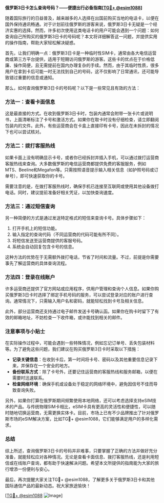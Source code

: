 **俄罗斯3日卡怎么查询号码？——便捷出行必备指南[[TG💪+ @esim1088](https://t.me/s/esim1088)]**

随着国际旅行的日益普及，越来越多的人选择在出国前购买当地的电话卡，以便在国外保持通讯畅通。对于计划前往俄罗斯的游客来说，俄罗斯3日卡无疑是一个经济实惠的选择。然而，许多初次使用这类电话卡的用户可能会遇到一个问题：如何查询自己所购买的俄罗斯3日卡的号码呢？本文将详细解答这一问题，并提供实用的操作指南，帮助大家轻松解决疑惑。

首先，让我们明确一点：俄罗斯3日卡是一种临时性SIM卡，通常由各大电信运营商或第三方平台提供，适用于短期访问俄罗斯的游客。这些卡的优点在于价格低廉、操作简便，且无需提前在国内办理复杂的手续。然而，由于其临时性质，很多用户在拿到卡后可能一时无法找到自己的号码，这不仅影响了日常通讯，还可能导致错过重要的信息或通知。

那么，如何查询俄罗斯3日卡的号码呢？以下是一些常见且有效的方法：

### 方法一：查看卡面信息

这是最直接的方式。在收到俄罗斯3日卡时，包装内通常会附带一张卡片或说明书，上面清晰标注了卡号和激活方式。如果你在取卡时没有仔细检查，请立即翻阅包装内的文件。此外，有些运营商会在卡盒上直接印有卡号，因此在未拆封的情况下也可以尝试核对。

### 方法二：拨打客服热线

如果卡面上没有明确显示卡号，或者你已经拆封并插入手机，可以通过拨打运营商客服热线来查询。大多数俄罗斯的电信运营商都提供免费的客服服务，例如MTS、Beeline和Megafon等。只需按照语音提示输入相关信息（如护照号码或订单号），即可快速获取你的卡号。

需要注意的是，在拨打客服热线时，确保手机已连接至互联网或使用其他设备拨打电话。同时，建议提前准备好相关凭证，以加快查询速度。

### 方法三：通过短信查询

另一种简便的方式是通过发送特定格式的短信来查询卡号。具体步骤如下：

1. 打开手机上的短信功能。
2. 输入指定的查询代码（不同运营商的代码可能有所不同）。
3. 将短信发送至运营商提供的客服号码。
4. 系统会自动回复包含卡号的信息。

这种方法的优势在于无需额外拨打电话，节省了时间和流量。不过，前提是你需要事先了解运营商的具体查询流程。

### 方法四：登录在线账户

许多运营商还提供了官方网站或应用程序，供用户管理和查询个人信息。如果你购买俄罗斯3日卡时选择了绑定手机号码的服务，可以尝试登录对应的账户进行查询。通常情况下，只需输入用户名和密码，就能轻松找到卡号及相关信息。

此外，部分运营商还支持通过电子邮件发送卡号确认函。如果你在购卡时留下了有效的邮箱地址，不妨检查一下收件箱，或许能找到相关的邮件。

### 注意事项与小贴士

在实际操作过程中，可能会遇到一些特殊情况，例如忘记订单号、丢失包装材料等。为了避免这些问题，我们建议在购买俄罗斯3日卡时采取以下措施：

- **记录关键信息**：在收到卡后，第一时间将卡号、密码以及其他重要信息记录下来，并保存在一个安全的地方。
- **备份联系方式**：除了卡号外，还要记住运营商的客服热线和服务邮箱，以便在需要时迅速联系。
- **检查网络环境**：确保手机或设备处于稳定的网络环境中，避免因信号不佳而导致查询失败。

另外，如果你打算在俄罗斯期间频繁使用本地网络，还可以考虑选择支持eSIM技术的产品。与传统物理SIM卡相比，eSIM卡具有更高的灵活性和便捷性，可以随时随地切换运营商，无需更换实体卡。目前，市场上已有不少品牌推出了针对俄罗斯市场的eSIM解决方案，比如TG💪+ @esim1088，它们能够满足用户的多样化需求。

### 总结

综上所述，查询俄罗斯3日卡的号码并非难事，只要掌握了正确的方法并做好充分准备，就能轻松应对各种情况。无论是查看卡面信息、拨打客服热线，还是利用短信或在线账户查询，都有助于快速解决问题。希望本文所提供的指南能为大家的旅行增添一份便利与安心。

最后，再次提醒大家关注TG💪+ @esim1088，了解更多关于俄罗斯3日卡和其他国际通信产品的最新动态。祝大家旅途愉快！

[[TG💪+ @esim1088](https://t.me/s/esim1088) ![Image](https://i.postimg.cc/4NQfJmqS/Snipaste-2025-05-13-00-14-12.png)]